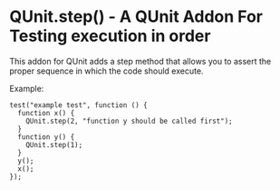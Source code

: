 QUnit.step() - A QUnit Addon For Testing execution in order
============================================================

This addon for QUnit adds a step method that allows you to assert
the proper sequence in which the code should execute.

Example:

    test("example test", function () {
      function x() {
        QUnit.step(2, "function y should be called first");
      }
      function y() {
        QUnit.step(1);
      }
      y();
      x();
    });